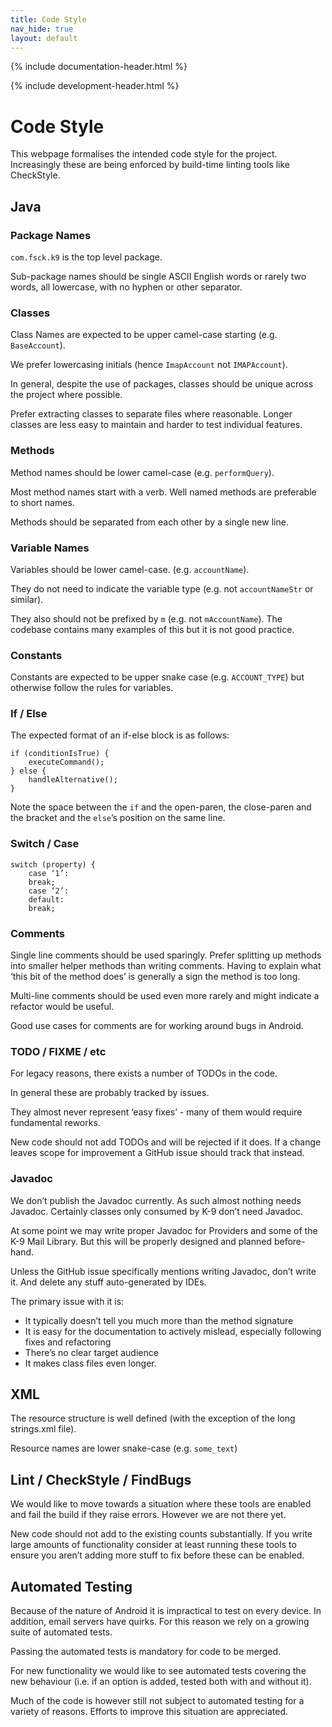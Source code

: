 ```yaml
---
title: Code Style 
nav_hide: true
layout: default
---
```


{% include documentation-header.html %}

{% include development-header.html %}

# Code Style

This webpage formalises the intended code style for the project. Increasingly these are being enforced by build-time linting tools like CheckStyle.

## Java

### Package Names

`com.fsck.k9` is the top level package.

Sub-package names should be single ASCII English words or rarely two words, all lowercase, with no hyphen or other separator.

### Classes

Class Names are expected to be upper camel-case starting (e.g. `BaseAccount`). 

We prefer lowercasing initials (hence `ImapAccount` not `IMAPAccount`).

In general, despite the use of packages, classes should be unique across the project where possible.

Prefer extracting classes to separate files where reasonable. Longer classes are less easy to maintain and harder to test individual features.

### Methods

Method names should be lower camel-case (e.g. `performQuery`).

Most method names start with a verb. Well named methods are preferable to short names.

Methods should be separated from each other by a single new line.

### Variable Names

Variables should be lower camel-case. (e.g. `accountName`).

They do not need to indicate the variable type (e.g. not `accountNameStr` or similar).

They also should not be prefixed by `m` (e.g. not `mAccountName`). The codebase contains many examples of this but it is not good practice.

### Constants

Constants are expected to be upper snake case (e.g. `ACCOUNT_TYPE`) but otherwise follow the rules for variables.

### If / Else

The expected format of an if-else block is as follows:

```
if (conditionIsTrue) {
    executeCommand();
} else {
    handleAlternative();
}
```

Note the space between the `if` and the open-paren, the close-paren and the bracket and the `else`’s position on the same line.

### Switch / Case

```
switch (property) {
    case ‘1’:
	break;
    case ‘2’:
    default:
	break;
```

### Comments

Single line comments should be used sparingly. Prefer splitting up methods into smaller helper methods than writing comments. Having to explain what ‘this bit of the method does’ is generally a sign the method is too long.

Multi-line comments should be used even more rarely and might indicate a refactor would be useful.

Good use cases for comments are for working around bugs in Android.

### TODO / FIXME / etc

For legacy reasons, there exists a number of TODOs in the code.

In general these are probably tracked by issues.

They almost never represent ‘easy fixes’ - many of them would require fundamental reworks.

New code should not add TODOs and will be rejected if it does. If a change leaves scope for improvement a GitHub issue should track that instead.

### Javadoc

We don’t publish the Javadoc currently. As such almost nothing needs Javadoc. Certainly classes only consumed by K-9 don’t need Javadoc. 

At some point we may write proper Javadoc for Providers and some of the K-9 Mail Library. But this will be properly designed and planned before-hand.

Unless the GitHub issue specifically mentions writing Javadoc, don’t write it. And delete any stuff auto-generated by IDEs.

The primary issue with it is:

* It typically doesn’t tell you much more than the method signature
* It is easy for the documentation to actively mislead, especially following fixes and refactoring
* There’s no clear target audience
* It makes class files even longer.


## XML

The resource structure is well defined (with the exception of the long strings.xml file).

Resource names are lower snake-case (e.g. `some_text`)

## Lint / CheckStyle / FindBugs

We would like to move towards a situation where these tools are enabled and fail the build if they raise errors. However we are not there yet.

New code should not add to the existing counts substantially. If you write large amounts of functionality consider at least running these tools to ensure you aren’t adding more stuff to fix before these can be enabled.

## Automated Testing

Because of the nature of Android it is impractical to test on every device. In addition, email servers have quirks. For this reason we rely on a growing suite of automated tests.

Passing the automated tests is mandatory for code to be merged.

For new functionality we would like to see automated tests covering the new behaviour (i.e. if an option is added, tested both with and without it).

Much of the code is however still not subject to automated testing for a variety of reasons. Efforts to improve this situation are appreciated.